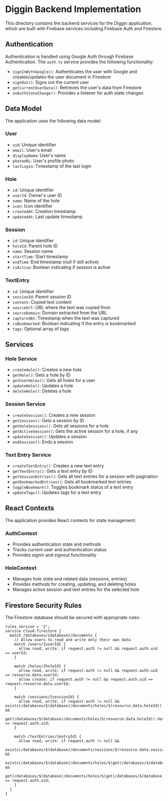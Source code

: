 # Diggin Backend Implementation

This directory contains the backend services for the Diggin application, which are built with Firebase services including Firebase Auth and Firestore.

## Authentication

Authentication is handled using Google Auth through Firebase Authentication. The `auth.ts` service provides the following functionality:

- `signInWithGoogle()`: Authenticates the user with Google and creates/updates the user document in Firestore
- `signOut()`: Signs out the current user
- `getCurrentUserData()`: Retrieves the user's data from Firestore
- `onAuthStateChange()`: Provides a listener for auth state changes

## Data Model

The application uses the following data model:

### User
- `uid`: Unique identifier
- `email`: User's email
- `displayName`: User's name
- `photoURL`: User's profile photo
- `lastLogin`: Timestamp of the last login

### Hole
- `id`: Unique identifier
- `userId`: Owner's user ID
- `name`: Name of the hole
- `icon`: Icon identifier
- `createdAt`: Creation timestamp
- `updatedAt`: Last update timestamp

### Session
- `id`: Unique identifier
- `holeId`: Parent hole ID
- `name`: Session name
- `startTime`: Start timestamp
- `endTime`: End timestamp (null if still active)
- `isActive`: Boolean indicating if session is active

### TextEntry
- `id`: Unique identifier
- `sessionId`: Parent session ID
- `content`: Copied text content
- `sourceUrl`: URL where the text was copied from
- `sourceDomain`: Domain extracted from the URL
- `capturedAt`: Timestamp when the text was captured
- `isBookmarked`: Boolean indicating if the entry is bookmarked
- `tags`: Optional array of tags

## Services

### Hole Service
- `createHole()`: Creates a new hole
- `getHole()`: Gets a hole by ID
- `getUserHoles()`: Gets all holes for a user
- `updateHole()`: Updates a hole
- `deleteHole()`: Deletes a hole

### Session Service
- `createSession()`: Creates a new session
- `getSession()`: Gets a session by ID
- `getHoleSessions()`: Gets all sessions for a hole
- `getActiveSession()`: Gets the active session for a hole, if any
- `updateSession()`: Updates a session
- `endSession()`: Ends a session

### Text Entry Service
- `createTextEntry()`: Creates a new text entry
- `getTextEntry()`: Gets a text entry by ID
- `getSessionEntries()`: Gets all text entries for a session with pagination
- `getBookmarkedEntries()`: Gets all bookmarked text entries
- `toggleBookmark()`: Toggles bookmark status of a text entry
- `updateTags()`: Updates tags for a text entry

## React Contexts

The application provides React contexts for state management:

### AuthContext
- Provides authentication state and methods
- Tracks current user and authentication status
- Provides signin and signout functionality

### HoleContext
- Manages hole state and related data (sessions, entries)
- Provides methods for creating, updating, and deleting holes
- Manages active session and text entries for the selected hole

## Firestore Security Rules

The Firestore database should be secured with appropriate rules:

```
rules_version = '2';
service cloud.firestore {
  match /databases/{database}/documents {
    // Allow users to read and write only their own data
    match /users/{userId} {
      allow read, write: if request.auth != null && request.auth.uid == userId;
    }
    
    match /holes/{holeId} {
      allow read, write: if request.auth != null && request.auth.uid == resource.data.userId;
      allow create: if request.auth != null && request.auth.uid == request.resource.data.userId;
    }
    
    match /sessions/{sessionId} {
      allow read, write: if request.auth != null && exists(/databases/$(database)/documents/holes/$(resource.data.holeId)) && 
                           get(/databases/$(database)/documents/holes/$(resource.data.holeId)).data.userId == request.auth.uid;
    }
    
    match /textEntries/{entryId} {
      allow read, write: if request.auth != null && 
                          exists(/databases/$(database)/documents/sessions/$(resource.data.sessionId)) && 
                          exists(/databases/$(database)/documents/holes/$(get(/databases/$(database)/documents/sessions/$(resource.data.sessionId)).data.holeId)) && 
                          get(/databases/$(database)/documents/holes/$(get(/databases/$(database)/documents/sessions/$(resource.data.sessionId)).data.holeId)).data.userId == request.auth.uid;
    }
  }
} 
 
 
 
 